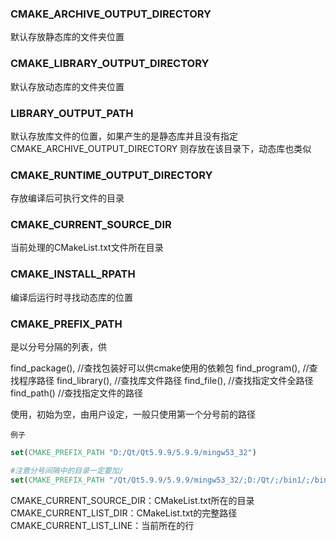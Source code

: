 ### CMAKE_ARCHIVE_OUTPUT_DIRECTORY

默认存放静态库的文件夹位置


### CMAKE_LIBRARY_OUTPUT_DIRECTORY

默认存放动态库的文件夹位置


### LIBRARY_OUTPUT_PATH

默认存放库文件的位置，如果产生的是静态库并且没有指定 CMAKE_ARCHIVE_OUTPUT_DIRECTORY 则存放在该目录下，动态库也类似

### CMAKE_RUNTIME_OUTPUT_DIRECTORY

存放编译后可执行文件的目录

### CMAKE_CURRENT_SOURCE_DIR

当前处理的CMakeList.txt文件所在目录

### CMAKE_INSTALL_RPATH

编译后运行时寻找动态库的位置

### CMAKE_PREFIX_PATH
是以分号分隔的列表，供

find_package(), //查找包装好可以供cmake使用的依赖包
find_program(), //查找程序路径
find_library(), //查找库文件路径
find_file(),    //查找指定文件全路径
find_path()     //查找指定文件的路径

使用，初始为空，由用户设定，一般只使用第一个分号前的路径

`例子`
```cmake
set(CMAKE_PREFIX_PATH "D:/Qt/Qt5.9.9/5.9.9/mingw53_32")

#注意分号间隔中的目录一定要加/
set(CMAKE_PREFIX_PATH "/Qt/Qt5.9.9/5.9.9/mingw53_32/;D:/Qt/;/bin1/;/bin2/;/bin3/;/bin4/")
```


CMAKE_CURRENT_SOURCE_DIR：CMakeList.txt所在的目录
CMAKE_CURRENT_LIST_DIR：CMakeList.txt的完整路径
CMAKE_CURRENT_LIST_LINE：当前所在的行